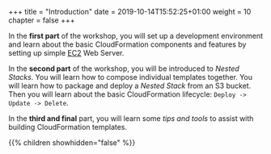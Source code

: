 +++
title = "Introduction"
date = 2019-10-14T15:52:25+01:00
weight = 10
chapter = false
+++

In the **first part** of the workshop, you will set up a development environment and learn about the basic CloudFormation components and features by setting up simple [EC2](https://aws.amazon.com/ec2/) Web Server. 

In the **second part** of the workshop, you will be introduced to _Nested Stacks_. You will learn how to compose individual templates together. You will  learn how to package and deploy a _Nested Stack_ from an S3 bucket. Then you will learn about the basic CloudFormation lifecycle: `Deploy -> Update -> Delete`.

In the **third and final** part, you will learn some _tips and tools_ to assist with building CloudFormation templates.

{{% children showhidden="false" %}}
